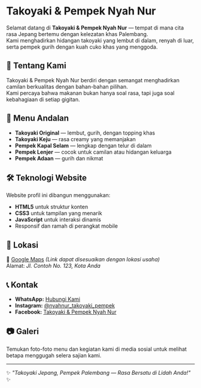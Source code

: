 # Takoyaki & Pempek Nyah Nur

Selamat datang di **Takoyaki & Pempek Nyah Nur** — tempat di mana cita rasa Jepang bertemu dengan kelezatan khas Palembang.  
Kami menghadirkan hidangan takoyaki yang lembut di dalam, renyah di luar, serta pempek gurih dengan kuah cuko khas yang menggoda.

## 🌟 Tentang Kami
Takoyaki & Pempek Nyah Nur berdiri dengan semangat menghadirkan camilan berkualitas dengan bahan-bahan pilihan.  
Kami percaya bahwa makanan bukan hanya soal rasa, tapi juga soal kebahagiaan di setiap gigitan.

## 📜 Menu Andalan
- **Takoyaki Original** — lembut, gurih, dengan topping khas
- **Takoyaki Keju** — rasa creamy yang memanjakan
- **Pempek Kapal Selam** — lengkap dengan telur di dalam
- **Pempek Lenjer** — cocok untuk camilan atau hidangan keluarga
- **Pempek Adaan** — gurih dan nikmat

## 🛠️ Teknologi Website
Website profil ini dibangun menggunakan:
- **HTML5** untuk struktur konten
- **CSS3** untuk tampilan yang menarik
- **JavaScript** untuk interaksi dinamis
- Responsif dan ramah di perangkat mobile

## 📍 Lokasi
📌 [Google Maps](https://maps.google.com/) *(Link dapat disesuaikan dengan lokasi usaha)*  
Alamat: *Jl. Contoh No. 123, Kota Anda*

## 📞 Kontak
- **WhatsApp:** [Hubungi Kami](https://wa.me/)
- **Instagram:** [@nyahnur_takoyaki_pempek](https://instagram.com/)
- **Facebook:** [Takoyaki & Pempek Nyah Nur](https://facebook.com/)

## 📷 Galeri
Temukan foto-foto menu dan kegiatan kami di media sosial untuk melihat betapa menggugah selera sajian kami.

---

✨ *"Takoyaki Jepang, Pempek Palembang — Rasa Bersatu di Lidah Anda!"* ✨
